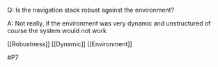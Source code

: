 Q: Is the navigation stack robust against the environment?

A: Not really, if the environment was very dynamic and unstructured of course the system would not work

[[Robustness]]
[[Dynamic]]
[[Environment]]

#P7 

